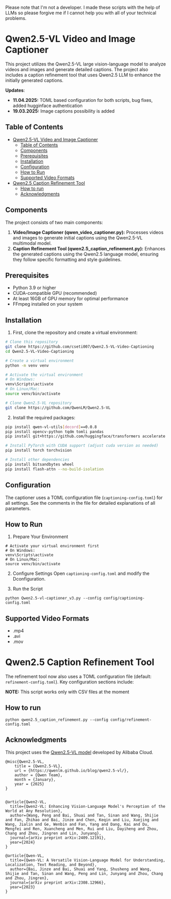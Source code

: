 Please note that I'm not a developer. I made these scripts with the help of LLMs so please forgive me if I cannot help you with all of your technical problems.

# Qwen2.5-VL Video and Image Captioner
This project utilizes the Qwen2.5-VL large vision-language model to analyze videos and images and generate detailed captions. The project also includes a caption refinement tool that uses Qwen2.5 LLM to enhance the initially generated captions.

**Updates**:
- **11.04.2025:** TOML based configuration for both scripts, bug fixes, added hugginface authentication
- **19.03.2025:** Image captions possibility is added

## Table of Contents

- [Qwen2.5-VL Video and Image Captioner](#qwen25-vl-video-and-image-captioner)
  - [Table of Contents](#table-of-contents)
  - [Components](#components)
  - [Prerequisites](#prerequisites)
  - [Installation](#installation)
  - [Configuration](#configuration)
  - [How to Run](#how-to-run)
  - [Supported Video Formats](#supported-video-formats)
- [Qwen2.5 Caption Refinement Tool](#qwen25-caption-refinement-tool)
  - [How to run](#how-to-run-1)
  - [Acknowledgments](#acknowledgments)

## Components
The project consists of two main components:

1. **Video/Image Captioner (qwen_video_captioner.py):** Processes videos and images to generate initial captions using the Qwen2.5-VL multimodal model.
2. **Caption Refinement Tool (qwen2.5_caption_refinement.py):** Enhances the generated captions using the Qwen2.5 language model, ensuring they follow specific formatting and style guidelines.

## Prerequisites

- Python 3.9 or higher
- CUDA-compatible GPU (recommended)
- At least 16GB of GPU memory for optimal performance
- FFmpeg installed on your system

## Installation

1. First, clone the repository and create a virtual environment:

```bash
# Clone this repository
git clone https://github.com/cseti007/Qwen2.5-VL-Video-Captioning
cd Qwen2.5-VL-Video-Captioning

# Create a virtual environment
python -m venv venv

# Activate the virtual environment
# On Windows:
venv\Scripts\activate
# On Linux/Mac:
source venv/bin/activate

# Clone Qwen2.5-VL repository
git clone https://github.com/QwenLM/Qwen2.5-VL
```

2. Install the required packages:

```bash
pip install qwen-vl-utils[decord]==0.0.8
pip install opencv-python tqdm tomli pandas
pip install git+https://github.com/huggingface/transformers accelerate

# Install PyTorch with CUDA support (adjust cuda version as needed)
pip install torch torchvision

# Install other dependencies
pip install bitsandbytes wheel
pip install flash-attn --no-build-isolation
```

## Configuration

The captioner uses a TOML configuration file (```captioning-config.toml```) for all settings. See the comments in the file for detailed explanations of all parameters.

## How to Run

1. Prepare Your Environment
```
# Activate your virtual environment first
# On Windows:
venv\Scripts\activate
# On Linux/Mac:
source venv/bin/activate
```
2. Configure Settings
Open ```captioning-config.toml``` and modify the Dconfiguration.

3. Run the Script
```
python Qwen2.5-vl-captioner_v3.py --config config/captioning-config.toml

```
## Supported Video Formats

- .mp4
- .avi
- .mov

# Qwen2.5 Caption Refinement Tool
The refinement tool now also uses a TOML configuration file (default: ```refinement-config.toml```). Key configuration sections include:

**NOTE:** This script works only with CSV files at the moment

## How to run
```
python qwen2.5_caption_refinement.py --config config/refinement-config.toml

```


## Acknowledgments

This project uses the [Qwen2.5-VL model](https://github.com/QwenLM/Qwen2.5-VL) developed by Alibaba Cloud.

```
@misc{Qwen2.5-VL,
    title = {Qwen2.5-VL},
    url = {https://qwenlm.github.io/blog/qwen2.5-vl/},
    author = {Qwen Team},
    month = {January},
    year = {2025}
}


@article{Qwen2-VL,
  title={Qwen2-VL: Enhancing Vision-Language Model's Perception of the World at Any Resolution},
  author={Wang, Peng and Bai, Shuai and Tan, Sinan and Wang, Shijie and Fan, Zhihao and Bai, Jinze and Chen, Keqin and Liu, Xuejing and Wang, Jialin and Ge, Wenbin and Fan, Yang and Dang, Kai and Du, Mengfei and Ren, Xuancheng and Men, Rui and Liu, Dayiheng and Zhou, Chang and Zhou, Jingren and Lin, Junyang},
  journal={arXiv preprint arXiv:2409.12191},
  year={2024}
}

@article{Qwen-VL,
  title={Qwen-VL: A Versatile Vision-Language Model for Understanding, Localization, Text Reading, and Beyond},
  author={Bai, Jinze and Bai, Shuai and Yang, Shusheng and Wang, Shijie and Tan, Sinan and Wang, Peng and Lin, Junyang and Zhou, Chang and Zhou, Jingren},
  journal={arXiv preprint arXiv:2308.12966},
  year={2023}
}
```
